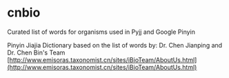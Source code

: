 # cnbio
Curated list of words for organisms used in Pyjj and Google Pinyin

Pinyin Jiajia Dictionary based on the list of words by: 
Dr. Chen Jianping and Dr. Chen Bin's Team
[http://www.emisoras.taxonomist.cn/sites/iBioTeam/AboutUs.html](http://www.emisoras.taxonomist.cn/sites/iBioTeam/AboutUs.html)
